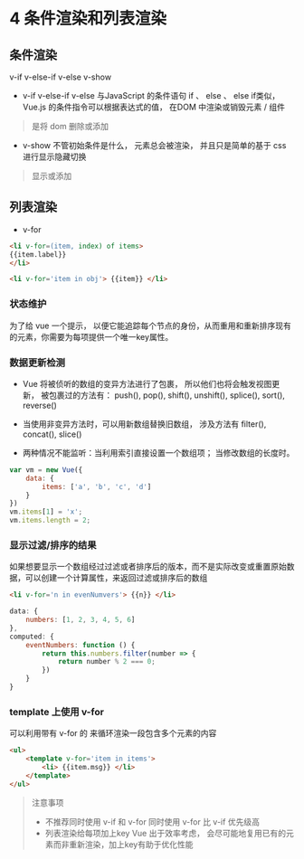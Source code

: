 # 4 条件渲染和列表渲染

## 条件渲染

v-if v-else-if v-else v-show

* v-if v-else-if v-else 与JavaScript 的条件语句 if 、 else 、 else if类似，
Vue.js 的条件指令可以根据表达式的值， 在DOM 中渲染或销毁元素 / 组件

> 是将 dom 删除或添加

* v-show  不管初始条件是什么， 元素总会被渲染， 并且只是简单的基于 css 进行显示隐藏切换

> 显示或添加

## 列表渲染
* v-for
```html
<li v-for=(item, index) of items>
{{item.label}}
</li>

<li v-for='item in obj'> {{item}} </li>
```

### 状态维护
为了给 vue 一个提示， 以便它能追踪每个节点的身份，从而重用和重新排序现有的元素，你需要为每项提供一个唯一key属性。

### 数据更新检测

* Vue 将被侦听的数组的变异方法进行了包裹， 所以他们也将会触发视图更新， 被包裹过的方法有： push(), pop(), shift(), unshift(), splice(), sort(), reverse()

* 当使用非变异方法时，可以用新数组替换旧数组， 涉及方法有 filter(), concat(), slice()

* 两种情况不能监听：当利用索引直接设置一个数组项； 当修改数组的长度时。
```javascript
var vm = new Vue({
	data: {
		items: ['a', 'b', 'c', 'd']
	}
})
vm.items[1] = 'x';
vm.items.length = 2;
```

### 显示过滤/排序的结果

如果想要显示一个数组经过过滤或者排序后的版本，而不是实际改变或重置原始数据，可以创建一个计算属性，来返回过滤或排序后的数组
```html
<li v-for='n in evenNumvers'> {{n}} </li>
```
```javascript
data: {
	numbers: [1, 2, 3, 4, 5, 6]
},
computed: {
	eventNumbers: function () {
		return this.numbers.filter(number => {
			return number % 2 === 0;
		})
	}
}
```

### template 上使用 v-for

可以利用带有 v-for 的 <template></template> 来循环渲染一段包含多个元素的内容
```html
<ul>
	<template v-for='item in items'>
		<li> {{item.msg}} </li>
	</template>
</ul>
```

> 注意事项 <br>
> * 不推荐同时使用 v-if 和 v-for
	同时使用 v-for 比 v-if 优先级高
> * 列表渲染给每项加上key
	Vue 出于效率考虑， 会尽可能地复用已有的元素而非重新渲染，加上key有助于优化性能